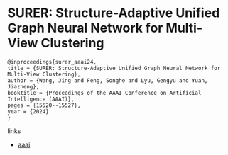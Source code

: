 # SURER: Structure-Adaptive Unified Graph Neural Network for Multi-View Clustering

```
@inproceedings{surer_aaai24,
title = {SURER: Structure-Adaptive Unified Graph Neural Network for Multi-View Clustering},
author = {Wang, Jing and Feng, Songhe and Lyu, Gengyu and Yuan, Jiazheng},
booktitle = {Proceedings of the AAAI Conference on Artificial Intelligence (AAAI)},
pages = {15520--15527},
year = {2024}
}
```

links
- [aaai](https://ojs.aaai.org/index.php/AAAI/article/view/29478)

